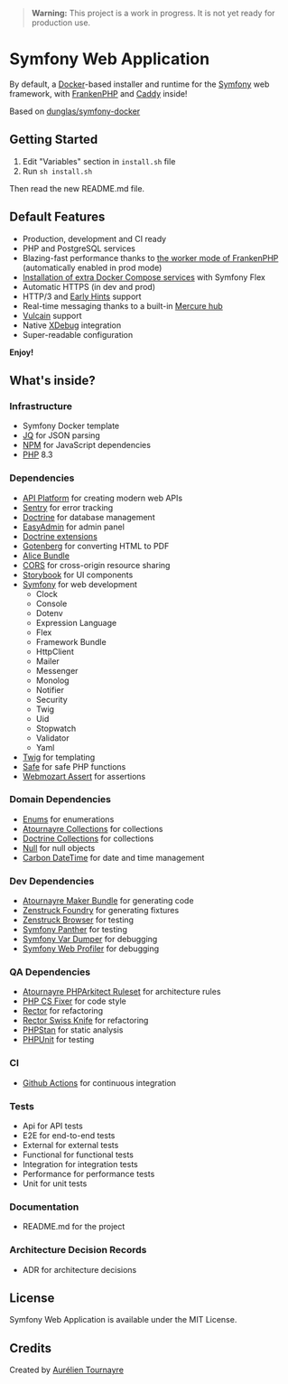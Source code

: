 > **Warning:** This project is a work in progress. It is not yet ready for production use.

# Symfony Web Application

By default, a [Docker](https://www.docker.com/)-based installer and runtime for the [Symfony](https://symfony.com) web framework,
with [FrankenPHP](https://frankenphp.dev) and [Caddy](https://caddyserver.com/) inside!

Based on [dunglas/symfony-docker](https://github.com/dunglas/symfony-docker)

## Getting Started

1. Edit "Variables" section in `install.sh` file
2. Run `sh install.sh`

Then read the new README.md file.

## Default Features

* Production, development and CI ready
* PHP and PostgreSQL services
* Blazing-fast performance thanks to [the worker mode of FrankenPHP](https://github.com/dunglas/frankenphp/blob/main/docs/worker.md) (automatically enabled in prod mode)
* [Installation of extra Docker Compose services](docs/extra-services.md) with Symfony Flex
* Automatic HTTPS (in dev and prod)
* HTTP/3 and [Early Hints](https://symfony.com/blog/new-in-symfony-6-3-early-hints) support
* Real-time messaging thanks to a built-in [Mercure hub](https://symfony.com/doc/current/mercure.html)
* [Vulcain](https://vulcain.rocks) support
* Native [XDebug](docs/xdebug.md) integration
* Super-readable configuration


**Enjoy!**

## What's inside?

### Infrastructure
* Symfony Docker template
* [JQ](https://stedolan.github.io/jq/) for JSON parsing
* [NPM](https://www.npmjs.com/) for JavaScript dependencies
* [PHP](https://www.php.net/) 8.3


### Dependencies
* [API Platform](https://api-platform.com) for creating modern web APIs
* [Sentry](https://sentry.io) for error tracking
* [Doctrine](https://www.doctrine-project.org/) for database management
* [EasyAdmin](https://symfony.com/doc/current/bundles/EasyAdminBundle/index.html) for admin panel
* [Doctrine extensions]()
* [Gotenberg](https://thecodingmachine.github.io/gotenberg/) for converting HTML to PDF
* [Alice Bundle]()
* [CORS](https://developer.mozilla.org/en-US/docs/Web/HTTP/CORS) for cross-origin resource sharing
* [Storybook](https://storybook.js.org/) for UI components
* [Symfony](https://symfony.com) for web development
    * Clock
    * Console
    * Dotenv
    * Expression Language
    * Flex
    * Framework Bundle
    * HttpClient
    * Mailer
    * Messenger
    * Monolog
    * Notifier
    * Security
    * Twig
    * Uid
    * Stopwatch
    * Validator
    * Yaml
* [Twig](https://twig.symfony.com) for templating
* [Safe]() for safe PHP functions
* [Webmozart Assert]() for assertions

### Domain Dependencies
* [Enums]() for enumerations
* [Atournayre Collections]() for collections
* [Doctrine Collections]() for collections
* [Null]() for null objects
* [Carbon DateTime]() for date and time management

### Dev Dependencies
* [Atournayre Maker Bundle]() for generating code
* [Zenstruck Foundry]() for generating fixtures
* [Zenstruck Browser]() for testing
* [Symfony Panther]() for testing
* [Symfony Var Dumper]() for debugging
* [Symfony Web Profiler]() for debugging

### QA Dependencies
* [Atournayre PHPArkitect Ruleset]() for architecture rules
* [PHP CS Fixer]() for code style
* [Rector]() for refactoring
* [Rector Swiss Knife]() for refactoring
* [PHPStan]() for static analysis
* [PHPUnit]() for testing

### CI
* [Github Actions]() for continuous integration

### Tests
* Api for API tests
* E2E for end-to-end tests
* External for external tests
* Functional for functional tests
* Integration for integration tests
* Performance for performance tests
* Unit for unit tests

### Documentation
* README.md for the project

### Architecture Decision Records
* ADR for architecture decisions

## License

Symfony Web Application is available under the MIT License.

## Credits

Created by [Aurélien Tournayre](https://github.com/atournayre)
